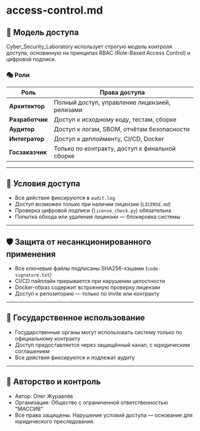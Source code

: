 # access-control.md

## 🔐 Модель доступа

Cyber_Security_Laboratory использует строгую модель контроля доступа, основанную на принципах RBAC (Role-Based Access Control) и цифровой подписи.

### 🎭 Роли

| Роль             | Права доступа                                      |
|------------------|----------------------------------------------------|
| **Архитектор**    | Полный доступ, управление лицензией, релизами     |
| **Разработчик**   | Доступ к исходному коду, тестам, сборке            |
| **Аудитор**       | Доступ к логам, SBOM, отчётам безопасности         |
| **Интегратор**    | Доступ к деплойменту, CI/CD, Docker                |
| **Госзаказчик**   | Только по контракту, доступ к финальной сборке     |

---

## 🧾 Условия доступа

- Все действия фиксируются в `audit.log`  
- Доступ возможен только при наличии лицензии (`LICENSE.md`)  
- Проверка цифровой подписи (`license_check.py`) обязательна  
- Попытка обхода или удаления лицензии — блокировка системы

---

## 🛡️ Защита от несанкционированного применения

- Все ключевые файлы подписаны SHA256-хэшами (`code-signature.txt`)  
- CI/CD пайплайн прерывается при нарушении целостности  
- Docker-образ содержит встроенную проверку лицензии  
- Доступ к репозиторию — только по invite или контракту

---

## 📜 Государственное использование

- Государственные органы могут использовать систему только по официальному контракту  
- Доступ предоставляется через защищённый канал, с юридическим соглашением  
- Все действия фиксируются и подлежат аудиту

---

## 🧠 Авторство и контроль

- Автор: Олег Журавлёв  
- Организация: Общество с ограниченной ответственностью "МАССИВ"  
- Все права защищены. Нарушение условий доступа — основание для юридического преследования.